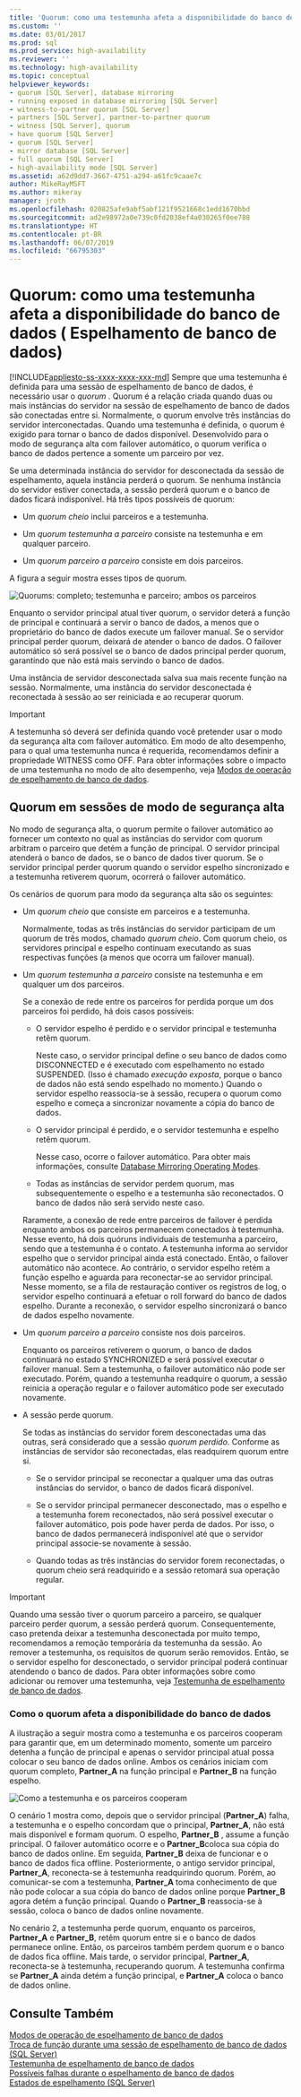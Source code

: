 ```yaml
---
title: 'Quorum: como uma testemunha afeta a disponibilidade do banco de dados (Espelhamento de Banco de Dados) | Microsoft Docs'
ms.custom: ''
ms.date: 03/01/2017
ms.prod: sql
ms.prod_service: high-availability
ms.reviewer: ''
ms.technology: high-availability
ms.topic: conceptual
helpviewer_keywords:
- quorum [SQL Server], database mirroring
- running exposed in database mirroring [SQL Server]
- witness-to-partner quorum [SQL Server]
- partners [SQL Server], partner-to-partner quorum
- witness [SQL Server], quorum
- have quorum [SQL Server]
- quorum [SQL Server]
- mirror database [SQL Server]
- full quorum [SQL Server]
- high-availability mode [SQL Server]
ms.assetid: a62d9dd7-3667-4751-a294-a61fc9caae7c
author: MikeRayMSFT
ms.author: mikeray
manager: jroth
ms.openlocfilehash: 020825afe9abf5abf121f9521668c1edd1670bbd
ms.sourcegitcommit: ad2e98972a0e739c0fd2038ef4a030265f0ee788
ms.translationtype: HT
ms.contentlocale: pt-BR
ms.lasthandoff: 06/07/2019
ms.locfileid: "66795303"
---
```

# <a name="quorum-how-a-witness-affects-database-availability-database-mirroring"></a>Quorum: como uma testemunha afeta a disponibilidade do banco de dados ( Espelhamento de banco de dados)
[!INCLUDE[appliesto-ss-xxxx-xxxx-xxx-md](../../includes/appliesto-ss-xxxx-xxxx-xxx-md.md)]
  Sempre que uma testemunha é definida para uma sessão de espelhamento de banco de dados, é necessário usar o *quorum* . Quorum é a relação criada quando duas ou mais instâncias do servidor na sessão de espelhamento de banco de dados são conectadas entre si. Normalmente, o quorum envolve três instâncias do servidor interconectadas. Quando uma testemunha é definida, o quorum é exigido para tornar o banco de dados disponível. Desenvolvido para o modo de segurança alta com failover automático, o quorum verifica o banco de dados pertence a somente um parceiro por vez.  
  
 Se uma determinada instância do servidor for desconectada da sessão de espelhamento, aquela instância perderá o quorum. Se nenhuma instância do servidor estiver conectada, a sessão perderá quorum e o banco de dados ficará indisponível. Há três tipos possíveis de quorum:  
  
-   Um *quorum cheio* inclui parceiros e a testemunha.  
  
-   Um *quorum testemunha a parceiro* consiste na testemunha e em qualquer parceiro.  
  
-   Um *quorum parceiro a parceiro* consiste em dois parceiros.  
  
 A figura a seguir mostra esses tipos de quorum.  
  
 ![Quorums: completo; testemunha e parceiro; ambos os parceiros](../../database-engine/database-mirroring/media/dbm-failovautoquorum.gif "Quorums: full; witness and partner; both partners")  
  
 Enquanto o servidor principal atual tiver quorum, o servidor deterá a função de principal e continuará a servir o banco de dados, a menos que o proprietário do banco de dados execute um failover manual. Se o servidor principal perder quorum, deixará de atender o banco de dados. O failover automático só será possível se o banco de dados principal perder quorum, garantindo que não está mais servindo o banco de dados.  
  
 Uma instância de servidor desconectada salva sua mais recente função na sessão. Normalmente, uma instância do servidor desconectada é reconectada à sessão ao ser reiniciada e ao recuperar quorum.  
  
> [!IMPORTANT]  
>  A testemunha só deverá ser definida quando você pretender usar o modo da segurança alta com failover automático. Em modo de alto desempenho, para o qual uma testemunha nunca é requerida, recomendamos definir a propriedade WITNESS como OFF. Para obter informações sobre o impacto de uma testemunha no modo de alto desempenho, veja [Modos de operação de espelhamento de banco de dados](../../database-engine/database-mirroring/database-mirroring-operating-modes.md).  
  
## <a name="quorum-in-high-safety-mode-sessions"></a>Quorum em sessões de modo de segurança alta  
 No modo de segurança alta, o quorum permite o failover automático ao fornecer um contexto no qual as instâncias do servidor com quorum arbitram o parceiro que detém a função de principal. O servidor principal atenderá o banco de dados, se o banco de dados tiver quorum. Se o servidor principal perder quorum quando o servidor espelho sincronizado e a testemunha retiverem quorum, ocorrerá o failover automático.  
  
 Os cenários de quorum para modo da segurança alta são os seguintes:  
  
-   Um *quorum cheio* que consiste em parceiros e a testemunha.  
  
     Normalmente, todas as três instâncias do servidor participam de um quorum de três modos, chamado *quorum cheio*. Com quorum cheio, os servidores principal e espelho continuam executando as suas respectivas funções (a menos que ocorra um failover manual).  
  
-   Um *quorum testemunha a parceiro* consiste na testemunha e em qualquer um dos parceiros.  
  
     Se a conexão de rede entre os parceiros for perdida porque um dos parceiros foi perdido, há dois casos possíveis:  
  
    -   O servidor espelho é perdido e o servidor principal e testemunha retêm quorum.  
  
         Neste caso, o servidor principal define o seu banco de dados como DISCONNECTED e é executado com espelhamento no estado SUSPENDED. (Isso é chamado *execução exposta*, porque o banco de dados não está sendo espelhado no momento.) Quando o servidor espelho reassocia-se à sessão, recupera o quorum como espelho e começa a sincronizar novamente a cópia do banco de dados.  
  
    -   O servidor principal é perdido, e o servidor testemunha e espelho retêm quorum.  
  
         Nesse caso, ocorre o failover automático. Para obter mais informações, consulte [Database Mirroring Operating Modes](../../database-engine/database-mirroring/database-mirroring-operating-modes.md).  
  
    -   Todas as instâncias de servidor perdem quorum, mas subsequentemente o espelho e a testemunha são reconectados. O banco de dados não será servido neste caso.  
  
     Raramente, a conexão de rede entre parceiros de failover é perdida enquanto ambos os parceiros permanecem conectados à testemunha. Nesse evento, há dois quóruns individuais de testemunha a parceiro, sendo que a testemunha é o contato. A testemunha informa ao servidor espelho que o servidor principal ainda está conectado. Então, o failover automático não acontece. Ao contrário, o servidor espelho retém a função espelho e aguarda para reconectar-se ao servidor principal. Nesse momento, se a fila de restauração contiver os registros de log, o servidor espelho continuará a efetuar o roll forward do banco de dados espelho. Durante a reconexão, o servidor espelho sincronizará o banco de dados espelho novamente.  
  
-   Um *quorum parceiro a parceiro* consiste nos dois parceiros.  
  
     Enquanto os parceiros retiverem o quorum, o banco de dados continuará no estado SYNCHRONIZED e será possível executar o failover manual. Sem a testemunha, o failover automático não pode ser executado. Porém, quando a testemunha readquire o quorum, a sessão reinicia a operação regular e o failover automático pode ser executado novamente.  
  
-   A sessão perde quorum.  
  
     Se todas as instâncias do servidor forem desconectadas uma das outras, será considerado que a sessão *quorum perdido*. Conforme as instâncias de servidor são reconectadas, elas readquirem quorum entre si.  
  
    -   Se o servidor principal se reconectar a qualquer uma das outras instâncias do servidor, o banco de dados ficará disponível.  
  
    -   Se o servidor principal permanecer desconectado, mas o espelho e a testemunha forem reconectados, não será possível executar o failover automático, pois pode haver perda de dados. Por isso, o banco de dados permanecerá indisponível até que o servidor principal associe-se novamente à sessão.  
  
    -   Quando todas as três instâncias do servidor forem reconectadas, o quorum cheio será readquirido e a sessão retomará sua operação regular.  
  
> [!IMPORTANT]  
>  Quando uma sessão tiver o quorum parceiro a parceiro, se qualquer parceiro perder quorum, a sessão perderá quorum. Consequentemente, caso pretenda deixar a testemunha desconectada por muito tempo, recomendamos a remoção temporária da testemunha da sessão. Ao remover a testemunha, os requisitos de quorum serão removidos. Então, se o servidor espelho for desconectado, o servidor principal poderá continuar atendendo o banco de dados. Para obter informações sobre como adicionar ou remover uma testemunha, veja [Testemunha de espelhamento de banco de dados](../../database-engine/database-mirroring/database-mirroring-witness.md).  
  
### <a name="how-quorum-affects-database-availability"></a>Como o quorum afeta a disponibilidade do banco de dados  
 A ilustração a seguir mostra como a testemunha e os parceiros cooperam para garantir que, em um determinado momento, somente um parceiro detenha a função de principal e apenas o servidor principal atual possa colocar o seu banco de dados online. Ambos os cenários iniciam com quorum completo, **Partner_A** na função principal e **Partner_B** na função espelho.  
  
 ![Como a testemunha e os parceiros cooperam](../../database-engine/database-mirroring/media/dbm-quorum-scenarios.gif "How the witness and partners cooperate")  
  
 O cenário 1 mostra como, depois que o servidor principal (**Partner_A**) falha, a testemunha e o espelho concordam que o principal, **Partner_A**, não está mais disponível e formam quorum. O espelho, **Partner_B** , assume a função principal. O failover automático ocorre e o **Partner_B**coloca sua cópia do banco de dados online. Em seguida, **Partner_B** deixa de funcionar e o banco de dados fica offline. Posteriormente, o antigo servidor principal, **Partner_A**, reconecta-se à testemunha readquirindo quorum. Porém, ao comunicar-se com a testemunha, **Partner_A** toma conhecimento de que não pode colocar a sua cópia do banco de dados online porque **Partner_B** agora detém a função principal. Quando o **Partner_B** reassocia-se à sessão, coloca o banco de dados online novamente.  
  
 No cenário 2, a testemunha perde quorum, enquanto os parceiros, **Partner_A** e **Partner_B**, retêm quorum entre si e o banco de dados permanece online. Então, os parceiros também perdem quorum e o banco de dados fica offline. Mais tarde, o servidor principal, **Partner_A**, reconecta-se à testemunha, recuperando quorum. A testemunha confirma se **Partner_A** ainda detém a função principal, e **Partner_A** coloca o banco de dados online.  
  
## <a name="see-also"></a>Consulte Também  
 [Modos de operação de espelhamento de banco de dados](../../database-engine/database-mirroring/database-mirroring-operating-modes.md)   
 [Troca de função durante uma sessão de espelhamento de banco de dados &#40;SQL Server&#41;](../../database-engine/database-mirroring/role-switching-during-a-database-mirroring-session-sql-server.md)   
 [Testemunha de espelhamento de banco de dados](../../database-engine/database-mirroring/database-mirroring-witness.md)   
 [Possíveis falhas durante o espelhamento de banco de dados](../../database-engine/database-mirroring/possible-failures-during-database-mirroring.md)   
 [Estados de espelhamento &#40;SQL Server&#41;](../../database-engine/database-mirroring/mirroring-states-sql-server.md)  
  
  
